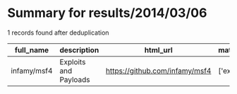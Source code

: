 
# Summary for results/2014/03/06
    
1 records found after deduplication

| full_name | description | html_url | matched_list | matched_count | pushed_at | size | stargazers_count | language | forks_count |
|-------------|-----------------------|--------------------------------|----------------|-----------------|---------------------------|--------|--------------------|------------|---------------|
| infamy/msf4 | Exploits and Payloads | https://github.com/infamy/msf4 | ['exploit'] | 1 | 2014-03-06 18:11:11+00:00 | 136 | 0 | Ruby | 0 |
